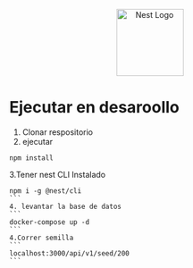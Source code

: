 <p align="center">
  <a href="http://nestjs.com/" target="blank"><img src="https://nestjs.com/img/logo-small.svg" width="120" alt="Nest Logo" /></a>
</p>

# Ejecutar en desaroollo

1. Clonar respositorio
2. ejecutar

```
npm install
```

3.Tener nest CLI Instalado

````
npm i -g @nest/cli
```
4. levantar la base de datos
```
docker-compose up -d
```
4.Correr semilla
```
localhost:3000/api/v1/seed/200
```

````

